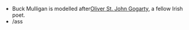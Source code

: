 - Buck Mulligan is modelled after[Oliver St. John Gogarty](http://en.wikipedia.org/wiki/Oliver_St._John_Gogarty), a fellow Irish poet.
- /ass